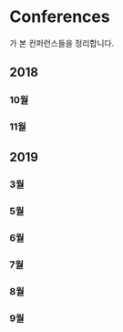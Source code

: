 # Conferences
가 본 컨퍼런스들을 정리합니다.

## 2018
### 10월
### 11월
## 2019
### 3월
### 5월
### 6월
### 7월
### 8월
### 9월
